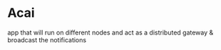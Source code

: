 # Acai

app that will run on different nodes and act as a distributed gateway & broadcast the notifications 